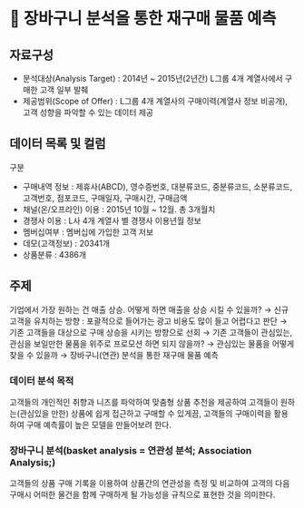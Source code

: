 # 📃 장바구니 분석을 통한 재구매 물품 예측

## 자료구성
- 분석대상(Analysis Target) : 2014년 ~ 2015년(2년간) L그룹 4개 계열사에서 구매한 고객 일부 발췌
- 제공범위(Scope of Offer) : L그룹 4개 계열사의 구매이력(계열사 정보 비공개), 고객 성향을 파악할 수 있는 데이터 제공

## 데이터 목록 및 컬럼
구분
- 구매내역 정보 : 제휴사(ABCD), 영수증번호, 대분류코드, 중분류코드, 소분류코드, 고객번호, 점포코드, 구매일자, 구매시간, 구매금액
- 채널(온/오프라인) 이용 : 2015년 10월 ~ 12월. 총 3개월치
- 경쟁사 이용 : L사 4개 계열사 별 경쟁사 이용년월 정보
- 멤버십여부 : 멤버십에 가입한 고객 저보
- 데모(고객정보) : 20341개
- 상품분류 : 4386개

## 주제
기업에서 가장 원하는 건 매출 상승. 어떻게 하면 매출을 상승 시킬 수 있을까?
→ 신규고객을 유치하는 방향 : 포괄적으로 들어가는 광고 비용도 많이 들고 어렵다고 판단
→ 기존 고객들을 대상으로 구매 상승을 시키는 방향으로 선회
→ 기존 고객들이 관심있는, 관심을 보일만한 물품을 위주로 프로모션 하면 되지 않을까?
→ 관심있는 물품을 어떻게 찾을 수 있을까
→ 장바구니(연관) 분석을 통한 재구매 물품 예측

### 데이터 분석 목적
고객들의 개인적인 취향과 니즈를 파악하여 맞춤형 상품 추천을 제공하여 고객들이 원하는(관심있을 만한) 상품에 쉽게 접근하고 구매할 수 있게끔, 고객들의 구매이력을 활용하여 구매 예측률이 높은 모델을 만들어보려 한다.

### 장바구니 분석(basket analysis = 연관성 분석; Association Analysis;)
고객들의 상품 구매 기록을 이용하여 상품간의 연관성을 측정 및 비교하여 고객의 다음 구매시 어떠한 물건을 함께 구매하게 될 가능성을 규칙으로 표현한 것을 의미한다.
